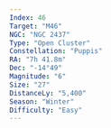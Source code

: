 ```yaml
---
Index: 46
Target: "M46"
NGC: "NGC 2437"
Type: "Open Cluster"
Constellation: "Puppis"
RA: "7h 41.8m"
Dec: "-14°49"
Magnitude: "6"
Size: "27"
DistanceLy: "5,400"
Season: "Winter"
Difficulty: "Easy"
---
```

